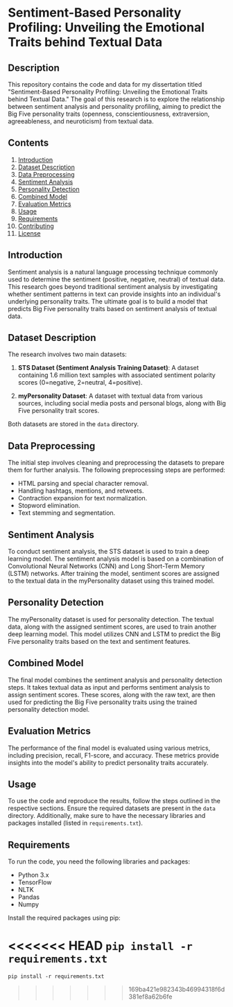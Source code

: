 # Sentiment-Based Personality Profiling: Unveiling the Emotional Traits behind Textual Data

## Description

This repository contains the code and data for my dissertation titled "Sentiment-Based Personality Profiling: Unveiling the Emotional Traits behind Textual Data." The goal of this research is to explore the relationship between sentiment analysis and personality profiling, aiming to predict the Big Five personality traits (openness, conscientiousness, extraversion, agreeableness, and neuroticism) from textual data.

## Contents

1. [Introduction](#introduction)
2. [Dataset Description](#dataset-description)
3. [Data Preprocessing](#data-preprocessing)
4. [Sentiment Analysis](#sentiment-analysis)
5. [Personality Detection](#personality-detection)
6. [Combined Model](#combined-model)
7. [Evaluation Metrics](#evaluation-metrics)
8. [Usage](#usage)
9. [Requirements](#requirements)
10. [Contributing](#contributing)
11. [License](#license)

## Introduction

Sentiment analysis is a natural language processing technique commonly used to determine the sentiment (positive, negative, neutral) of textual data. This research goes beyond traditional sentiment analysis by investigating whether sentiment patterns in text can provide insights into an individual's underlying personality traits. The ultimate goal is to build a model that predicts Big Five personality traits based on sentiment analysis of textual data.

## Dataset Description

The research involves two main datasets:

1. **STS Dataset (Sentiment Analysis Training Dataset)**: A dataset containing 1.6 million text samples with associated sentiment polarity scores (0=negative, 2=neutral, 4=positive).

2. **myPersonality Dataset**: A dataset with textual data from various sources, including social media posts and personal blogs, along with Big Five personality trait scores.

Both datasets are stored in the `data` directory.

## Data Preprocessing

The initial step involves cleaning and preprocessing the datasets to prepare them for further analysis. The following preprocessing steps are performed:

- HTML parsing and special character removal.
- Handling hashtags, mentions, and retweets.
- Contraction expansion for text normalization.
- Stopword elimination.
- Text stemming and segmentation.

## Sentiment Analysis

To conduct sentiment analysis, the STS dataset is used to train a deep learning model. The sentiment analysis model is based on a combination of Convolutional Neural Networks (CNN) and Long Short-Term Memory (LSTM) networks. After training the model, sentiment scores are assigned to the textual data in the myPersonality dataset using this trained model.

## Personality Detection

The myPersonality dataset is used for personality detection. The textual data, along with the assigned sentiment scores, are used to train another deep learning model. This model utilizes CNN and LSTM to predict the Big Five personality traits based on the text and sentiment features.

## Combined Model

The final model combines the sentiment analysis and personality detection steps. It takes textual data as input and performs sentiment analysis to assign sentiment scores. These scores, along with the raw text, are then used for predicting the Big Five personality traits using the trained personality detection model.

## Evaluation Metrics

The performance of the final model is evaluated using various metrics, including precision, recall, F1-score, and accuracy. These metrics provide insights into the model's ability to predict personality traits accurately.

## Usage

To use the code and reproduce the results, follow the steps outlined in the respective sections. Ensure the required datasets are present in the `data` directory. Additionally, make sure to have the necessary libraries and packages installed (listed in `requirements.txt`).

## Requirements

To run the code, you need the following libraries and packages:

- Python 3.x
- TensorFlow
- NLTK
- Pandas
- Numpy

Install the required packages using pip:

<<<<<<< HEAD
`pip install -r requirements.txt`
=======
`pip install -r requirements.txt`
>>>>>>> 169ba421e982343b46994318f6d381ef8a62b6fe
